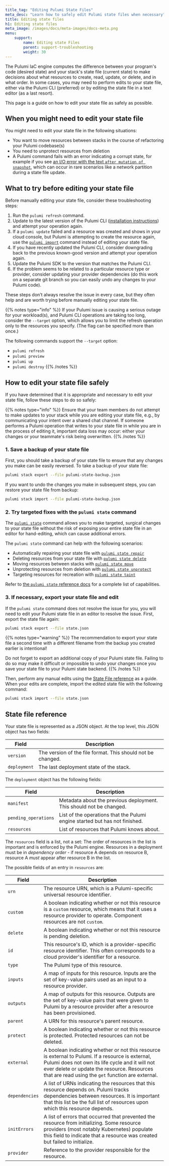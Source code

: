 ```yaml
---
title_tag: "Editing Pulumi State Files"
meta_desc: "Learn how to safely edit Pulumi state files when necessary"
title: Editing state files
h1: Editing state files
meta_image: /images/docs/meta-images/docs-meta.png
menu:
    support:
        name: Editing state Files
        parent: support-troubleshooting
        weight: 30
---
```


The Pulumi IaC engine computes the difference between your program's code (desired state) and your stack's state file (current state) to make decisions about what resources to create, read, update, or delete, and in what order. In some cases, you may need to perform edits to your state file, either via the Pulumi CLI (preferred) or by editing the state file in a text editor (as a last resort).

This page is a guide on how to edit your state file as safely as possible.

## When you might need to edit your state file

You might need to edit your state file in the following situations:

- You want to move resources between stacks in the course of refactoring your Pulumi codebase(s)
- You need to unprotect resources from deletion
- A Pulumi command fails with an error indicating a corrupt state, for example if you see [an I/O error with the text `after mutation of snapshot`](/docs/iac/troubleshooting#post-step-event), which can occur in rare scenarios like a network partition during a state file update.

## What to try before editing your state file

Before manually editing your state file, consider these troubleshooting steps:

1. Run the `pulumi refresh` command.
1. Update to the latest version of the Pulumi CLI ([installation instructions](/docs/iac/download-install/)) and attempt your operation again.
1. If a `pulumi update` failed and a resource was created and shows in your cloud console, but Pulumi is attempting to create the resource again, use the [`pulumi import`](/docs/iac/cli/commands/pulumi_import) command instead of editing your state file.
1. If you have recently updated the Pulumi CLI, consider downgrading back to the previous known-good version and attempt your operation again.
1. Update the Pulumi SDK to the version that matches the Pulumi CLI.
1. If the problem seems to be related to a particular resource type or provider, consider updating your provider dependencies (do this work on a separate git branch so you can easily undo any changes to your Pulumi code).

These steps don’t always resolve the issue in every case, but they often help and are worth trying before manually editing your state file.

{{% notes type="info" %}}
If your Pulumi issue is causing a serious outage for your workload(s), and Pulumi CLI operations are taking too long, consider the `--target` option, which allows you to limit the refresh operation only to the resources you specify. (The flag can be specified more than once.)

The following commands support the `--target` option:

- `pulumi refresh`
- `pulumi preview`
- `pulumi up`
- `pulumi destroy`
{{% /notes %}}

## How to edit your state file safely

If you have determined that it is appropriate and necessary to edit your state file, follow these steps to do so safely:

{{% notes type="info" %}}
Ensure that your team members do not attempt to make updates to your stack while you are editing your state file, e.g., by communicating your intent over a shared chat channel. If someone performs a Pulumi operation that writes to your state file in while you are in the process of editing it, important data loss may occur: either your changes or your teammate's risk being overwritten.
{{% /notes %}}

### 1. Save a backup of your state file

First, you should take a backup of your state file to ensure that any changes you make can be easily reversed. To take a backup of your state file:

```bash
pulumi stack export --file pulumi-state-backup.json
```

If you want to undo the changes you make in subsequent steps, you can restore your state file from backup:

```bash
pulumi stack import --file pulumi-state-backup.json
```

### 2. Try targeted fixes with the `pulumi state` command

The [`pulumi state`](/docs/iac/cli/commands/pulumi_state) command allows you to make targeted, surgical changes to your state file without the risk of exposing your entire state file in an editor for hand-editing, which can cause additional errors.

The `pulumi state` command can help with the following scenarios:

- Automatically repairing your state file with [`pulumi state repair`](/docs/iac/cli/commands/pulumi_state_repair)
- Deleting resources from your state file with [`pulumi state delete`](/docs/iac/cli/commands/pulumi_state_delete)
- Moving resources between stacks with [`pulumi state move`](/docs/iac/cli/commands/pulumi_state_move)
- Unprotecting resources from deletion with [`pulumi state unprotect`](/docs/iac/cli/commands/pulumi_state_unprotect)
- Targeting resources for recreation with [`pulumi state taint`](/docs/iac/cli/commands/pulumi_state_taint)

Refer to [the `pulumi state` reference docs](/docs/iac/cli/commands/pulumi_state) for a complete list of capabilities.

### 3. If necessary, export your state file and edit

If the `pulumi state` command does not resolve the issue for you, you will need to edit your Pulumi state file in an editor to resolve the issue. First, export the state file again:

```bash
pulumi stack export --file state.json
```

{{% notes type="warning" %}}
The recommendation to export your state file a second time with a different filename from the backup you created earlier is intentional!

Do not forget to export an additional copy of your Pulumi state file. Failing to do so may make it difficult or impossible to undo your changes once you save your state file to your Pulumi state backend.
{{% /notes %}}

Then, perform any manual edits using the [State File reference](#state-file-reference) as a guide. When your edits are complete, import the edited state file with the following command:

```bash
pulumi stack import --file state.json
```

## State file reference

Your state file is represented as a JSON object. At the top level, this JSON object has two fields:

| Field | Description |
| - | - |
| `version` | The version of the file format. This should not be changed. |
| `deployment` | The last deployment state of the stack. |

The `deployment` object has the following fields:

| Field | Description |
| - | - |
| `manifest` | Metadata about the previous deployment. This should not be changed. |
| `pending_operations` | List of the operations that the Pulumi engine started but has not finished. |
| `resources` | List of resources that Pulumi knows about. |

The `resources` field is a list, not a set: The order of resources in the list is important and is enforced by the Pulumi engine. Resources in a deployment must be in *dependency order* - if resource A depends on resource B, resource A *must* appear after resource B in the list.

The possible fields of an entry in `resources` are:

| Field | Description |
| - | - |
| `urn` | The resource URN, which is a Pulumi-specific universal resource identifier. |
| `custom` | A boolean indicating whether or not this resource is a `custom` resource, which means that it uses a resource provider to operate. Component resources are not `custom`. |
| `delete` | A boolean indicating whether or not this resource is pending deletion. |
| `id` | This resource's ID, which is a provider-specific resource identifier. This often corresponds to a cloud provider's identifier for a resource. |
| `type` | The Pulumi type of this resource. |
| `inputs` | A map of inputs for this resource. Inputs are the set of key-value pairs used as an input to a resource provider. |
| `outputs` | A map of outputs for this resource. Outputs are the set of key-value pairs that were given to Pulumi by a resource provider after a resource has been provisioned. |
| `parent` | A URN for this resource's parent resource. |
| `protect` |  A boolean indicating whether or not this resource is protected. Protected resources can not be deleted. |
| `external` | A boolean indicating whether or not this resource is external to Pulumi. If a resource is external, Pulumi does not own its life cycle and it will not ever delete or update the resource. Resources that are read using the `get` function are external. |
| `dependencies` | A list of URNs indicating the resources that this resource depends on. Pulumi tracks dependencies between resources. It is important that this list be the full list of resources upon which this resource depends. |
| `initErrors` | A list of errors that occurred that prevented the resource from initializing. Some resource providers (most notably Kubernetes) populate this field to indicate that a resource was created but failed to initialize. |
| `provider` | Reference to the provider responsible for the resource. |
